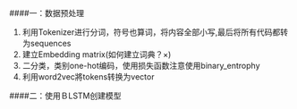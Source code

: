 ####一：数据预处理
1. 利用Tokenizer进行分词，符号也算词，将内容全部小写,最后将所有代码都转为sequences
2. 建立Embedding matrix(如何建立词典？×)
3. 二分类，类别one-hot编码，使用损失函数注意使用binary_entrophy
4. 利用word2vec將tokens转换为vector

####二：使用ＢLSTM创建模型